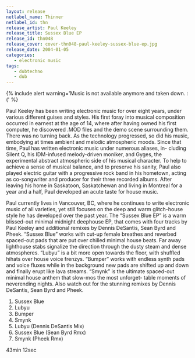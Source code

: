 ```yaml
---
layout: release
netlabel_name: Thinner
netlabel_id: thn
release_artist: Paul Keeley
release_title: Sussex Blue EP
release_id: thn048
release_cover: cover-thn048-paul-keeley-sussex-blue-ep.jpg
release_date: 2004-01-05
categories:
   - electronic music
tags:
   - dubtechno
   - dub
---
```

{% include alert warning='Music is not available anymore and taken down. :(' %}

Paul Keeley has been writing electronic music for over eight years, 
under various different guises and styles. His first foray into 
musical composition  occurred in earnest at the age of 14, where 
after having owned his first computer, he discovered .MOD files 
and the demo scene surrounding them. There was no turning back. 
As the technology progressed, so did his music, embodying at 
times ambient and melodic atmospheric moods. Since that time, 
Paul has written electronic music under numerous aliases, in-
cluding Silent Q, his IDM-infused melody-driven moniker, and 
Gyges, the experimental abstract atmospheric side of his musical 
character. To help to achieve a sense of musical balance, and to 
preserve his sanity, Paul also played electric guitar with a 
progressive rock band in his hometown, acting as co-songwriter 
and producer for their three recorded albums. After leaving his 
home in Saskatoon, Saskatchewan and living in Montreal for a 
year and a half, Paul developed an acute taste for house music. 

Paul currently lives in Vancouver, BC, where he continues to write 
electronic music of all varieties, yet still focuses on the 
deep and warm glitch-house style he has developed over the past 
year. The “Sussex Blue EP” is a warm blissed-out minimal midnight 
deephouse EP, that comes with four tracks by Paul Keeley and 
additional remixes by Dennis DeSantis, Sean Byrd and Pheek. 
“Sussex Blue” works with cut-up female breathes and reverbed 
spaced-out pads that are put over chilled minimal house beats. 
Far away lighthouse stabs signalize the direction through the 
dusty steam and dense atmospheres. “Lubyu” is a bit more open 
towards the floor, with shuffled hihats over house voice 
frenzys. “Bumper” works with endless synth pads and voice 
fluxes while in the background new pads are shifted up and 
down and finally erupt like lava streams. “Smynk” is the ultimate 
spaced-out minimal house anthem that slow-mos the most unforget-
table moments of neverending nights. Also watch out for the 
stunning remixes by Dennis DeSantis, Sean Byrd and Pheek.   

01. Sussex Blue
02. Lubyu
03. Bumper
04. Smynk
05. Lubyu (Dennis DeSantis Mix)
06. Sussex Blue (Sean Byrd Rmx)
07. Smynk (Pheek Rmx)

43min 12sec